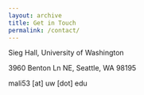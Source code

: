 ```yaml
---
layout: archive
title: Get in Touch
permalink: /contact/
---
```


Sieg Hall, University of Washington

3960 Benton Ln NE, Seattle, WA 98195

mali53 [at] uw [dot] edu
